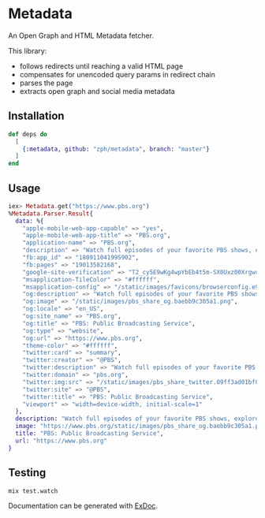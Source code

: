 # Metadata

An Open Graph and HTML Metadata fetcher.

This library:
- follows redirects until reaching a valid HTML page
- compensates for unencoded query params in redirect chain
- parses the page
- extracts open graph and social media metadata

## Installation

```elixir
def deps do
  [
    {:metadata, github: "zph/metadata", branch: "master"}
  ]
end
```

## Usage

```elixir
iex> Metadata.get("https://www.pbs.org")
%Metadata.Parser.Result{
  data: %{
    "apple-mobile-web-app-capable" => "yes",
    "apple-mobile-web-app-title" => "PBS.org",
    "application-name" => "PBS.org",
    "description" => "Watch full episodes of your favorite PBS shows, explore music and the arts, find in-depth news analysis, and more. Home to Antiques Roadshow, Frontline, NOVA, PBS Newshour, Masterpiece and many others.",
    "fb:app_id" => "180911041995902",
    "fb:pages" => "19013582168",
    "google-site-verification" => "T2_cy5E9wKg4wpYbEb4t5m-SX0Uxz00XrgwueP1jOhU",
    "msapplication-TileColor" => "#ffffff",
    "msapplication-config" => "/static/images/favicons/browserconfig.e9fd093d5628.xml",
    "og:description" => "Watch full episodes of your favorite PBS shows, explore music and the arts, find in-depth news analysis, and more. Home to Antiques Roadshow, Frontline, NOVA, PBS Newshour, Masterpiece and many others.",
    "og:image" => "/static/images/pbs_share_og.baebb9c305a1.png",
    "og:locale" => "en_US",
    "og:site_name" => "PBS.org",
    "og:title" => "PBS: Public Broadcasting Service",
    "og:type" => "website",
    "og:url" => "https://www.pbs.org",
    "theme-color" => "#ffffff",
    "twitter:card" => "summary",
    "twitter:creator" => "@PBS",
    "twitter:description" => "Watch full episodes of your favorite PBS shows, explore music and the arts, find in-depth news analysis, and more. Home to Antiques Roadshow, Frontline, NOVA, PBS Newshour, Masterpiece and many others.",
    "twitter:domain" => "pbs.org",
    "twitter:img:src" => "/static/images/pbs_share_twitter.09ff3ad01bf0.png",
    "twitter:site" => "@PBS",
    "twitter:title" => "PBS: Public Broadcasting Service",
    "viewport" => "width=device-width, initial-scale=1"
  },
  description: "Watch full episodes of your favorite PBS shows, explore music and the arts, find in-depth news analysis, and more. Home to Antiques Roadshow, Frontline, NOVA, PBS Newshour, Masterpiece and many others.",
  image: "https://www.pbs.org/static/images/pbs_share_og.baebb9c305a1.png",
  title: "PBS: Public Broadcasting Service",
  url: "https://www.pbs.org"
}
```

## Testing

`mix test.watch`

Documentation can be generated with [ExDoc](https://github.com/elixir-lang/ex_doc).
